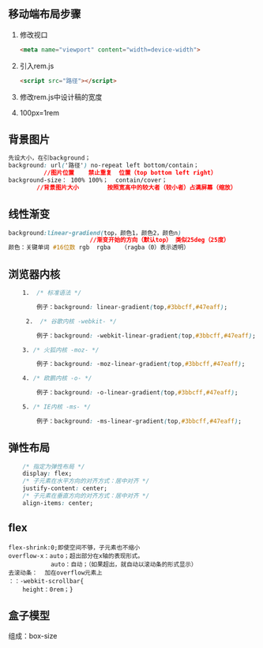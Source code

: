 ## 移动端布局步骤

1. 修改视口

   ```html
   <meta name="viewport" content="width=device-width">
   ```

2. 引入rem.js

   ```html
   <script src="路径"></script>
   ```

3. 修改rem.js中设计稿的宽度

4. 100px=1rem

## 背景图片

```css
先设大小，在引background；
background: url('路径') no-repeat left bottom/contain；
		  //图片位置    禁止重复  位置（top bottom left right）
background-size： 100% 100%；  contain/cover；     
		//背景图片大小        按照宽高中的较大者（较小者）占满屏幕（缩放）
```

## 线性渐变

```css
background:linear-gradiend(top，颜色1，颜色2，颜色n)
                       //渐变开始的方向（默认top） 类似25deg（25度）
颜色：关键单词 #16位数 rgb  rgba   （ragba（0）表示透明）
```

## 浏览器内核

```css
	1.  /* 标准语法 */

	 	例子：background: linear-gradient(top,#3bbcff,#47eaff);	

	 2.  /* 谷歌内核 -webkit- */

		例子：background: -webkit-linear-gradient(top,#3bbcff,#47eaff);

	3. /* 火狐内核 -moz- */

		例子：background: -moz-linear-gradient(top,#3bbcff,#47eaff);

	4. /* 欧鹏内核 -o- */

		例子：background: -o-linear-gradient(top,#3bbcff,#47eaff);

	5. /* IE内核 -ms- */

		例子：background: -ms-linear-gradient(top,#3bbcff,#47eaff);

```

## 弹性布局

```css
	/* 指定为弹性布局 */
	display: flex;
	/* 子元素在水平方向的对齐方式：居中对齐 */
	justify-content: center;
	/* 子元素在垂直方向的对齐方式：居中对齐 */
	align-items: center;
```

## flex

```}css
flex-shrink:0;即使空间不够，子元素也不缩小
overflow-x：auto；超出部分在x轴的表现形式。
            auto：自动；（如果超出，就自动以滚动条的形式显示）
去滚动条：  加在overflow元素上
：：-webkit-scrollbar{
    height：0rem；}
```

## 盒子模型

组成：box-size